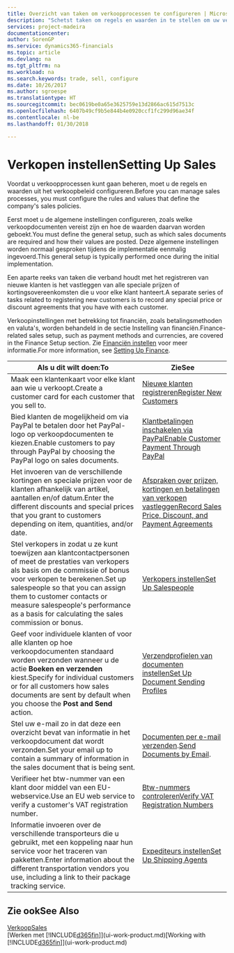 ```yaml
---
title: Overzicht van taken om verkoopprocessen te configureren | Microsoft Docs
description: "Schetst taken om regels en waarden in te stellen om uw verkoopbeleid en -processen te definiëren."
services: project-madeira
documentationcenter: 
author: SorenGP
ms.service: dynamics365-financials
ms.topic: article
ms.devlang: na
ms.tgt_pltfrm: na
ms.workload: na
ms.search.keywords: trade, sell, configure
ms.date: 10/26/2017
ms.author: sgroespe
ms.translationtype: HT
ms.sourcegitcommit: bec0619be0a65e3625759e13d2866ac615d7513c
ms.openlocfilehash: 6407b49cf9b5e844b4e0920ccf1fc299d96ae34f
ms.contentlocale: nl-be
ms.lasthandoff: 01/30/2018

---
```

# <a name="setting-up-sales"></a><span data-ttu-id="d7011-103">Verkopen instellen</span><span class="sxs-lookup"><span data-stu-id="d7011-103">Setting Up Sales</span></span>
<span data-ttu-id="d7011-104">Voordat u verkoopprocessen kunt gaan beheren, moet u de regels en waarden uit het verkoopbeleid configureren.</span><span class="sxs-lookup"><span data-stu-id="d7011-104">Before you can manage sales processes, you must configure the rules and values that define the company's sales policies.</span></span>

<span data-ttu-id="d7011-105">Eerst moet u de algemene instellingen configureren, zoals welke verkoopdocumenten vereist zijn en hoe de waarden daarvan worden geboekt.</span><span class="sxs-lookup"><span data-stu-id="d7011-105">You must define the general setup, such as which sales documents are required and how their values are posted.</span></span> <span data-ttu-id="d7011-106">Deze algemene instellingen worden normaal gesproken tijdens de implementatie eenmalig ingevoerd.</span><span class="sxs-lookup"><span data-stu-id="d7011-106">This general setup is typically performed once during the initial implementation.</span></span>

<span data-ttu-id="d7011-107">Een aparte reeks van taken die verband houdt met het registreren van nieuwe klanten is het vastleggen van alle speciale prijzen of kortingsovereenkomsten die u voor elke klant hanteert.</span><span class="sxs-lookup"><span data-stu-id="d7011-107">A separate series of tasks related to registering new customers is to record any special price or discount agreements that you have with each customer.</span></span>

<span data-ttu-id="d7011-108">Verkoopinstellingen met betrekking tot financiën, zoals betalingsmethoden en valuta's, worden behandeld in de sectie Instelling van financiën.</span><span class="sxs-lookup"><span data-stu-id="d7011-108">Finance-related sales setup, such as payment methods and currencies, are covered in the Finance Setup section.</span></span> <span data-ttu-id="d7011-109">Zie [Financiën instellen](finance-setup-finance.md) voor meer informatie.</span><span class="sxs-lookup"><span data-stu-id="d7011-109">For more information, see [Setting Up Finance](finance-setup-finance.md).</span></span>

| <span data-ttu-id="d7011-110">Als u dit wilt doen:</span><span class="sxs-lookup"><span data-stu-id="d7011-110">To</span></span> | <span data-ttu-id="d7011-111">Zie</span><span class="sxs-lookup"><span data-stu-id="d7011-111">See</span></span> |
| --- | --- |
| <span data-ttu-id="d7011-112">Maak een klantenkaart voor elke klant aan wie u verkoopt.</span><span class="sxs-lookup"><span data-stu-id="d7011-112">Create a customer card for each customer that you sell to.</span></span> |[<span data-ttu-id="d7011-113">Nieuwe klanten registreren</span><span class="sxs-lookup"><span data-stu-id="d7011-113">Register New Customers</span></span>](sales-how-register-new-customers.md) |
| <span data-ttu-id="d7011-114">Bied klanten de mogelijkheid om via PayPal te betalen door het PayPal-logo op verkoopdocumenten te kiezen.</span><span class="sxs-lookup"><span data-stu-id="d7011-114">Enable customers to pay through PayPal by choosing the PayPal logo on sales documents.</span></span> |[<span data-ttu-id="d7011-115">Klantbetalingen inschakelen via PayPal</span><span class="sxs-lookup"><span data-stu-id="d7011-115">Enable Customer Payment Through PayPal</span></span>](sales-how-enable-payment-service-extensions.md) |
| <span data-ttu-id="d7011-116">Het invoeren van de verschillende kortingen en speciale prijzen voor de klanten afhankelijk van artikel, aantallen en/of datum.</span><span class="sxs-lookup"><span data-stu-id="d7011-116">Enter the different discounts and special prices that you grant to customers depending on item, quantities, and/or date.</span></span> |[<span data-ttu-id="d7011-117">Afspraken over prijzen, kortingen en betalingen van verkopen vastleggen</span><span class="sxs-lookup"><span data-stu-id="d7011-117">Record Sales Price, Discount, and Payment Agreements</span></span>](sales-how-record-sales-price-discount-payment-agreements.md) |
| <span data-ttu-id="d7011-118">Stel verkopers in zodat u ze kunt toewijzen aan klantcontactpersonen of meet de prestaties van verkopers als basis om de commissie of bonus voor verkopen te berekenen.</span><span class="sxs-lookup"><span data-stu-id="d7011-118">Set up salespeople so that you can assign them to customer contacts or measure salespeople's performance as a basis for calculating the sales commission or bonus.</span></span> |[<span data-ttu-id="d7011-119">Verkopers instellen</span><span class="sxs-lookup"><span data-stu-id="d7011-119">Set Up Salespeople</span></span>](sales-how-setup-salespeople.md) |
| <span data-ttu-id="d7011-120">Geef voor individuele klanten of voor alle klanten op hoe verkoopdocumenten standaard worden verzonden wanneer u de actie **Boeken en verzenden** kiest.</span><span class="sxs-lookup"><span data-stu-id="d7011-120">Specify for individual customers or for all customers how sales documents are sent by default when you choose the **Post and Send** action.</span></span> |[<span data-ttu-id="d7011-121">Verzendprofielen van documenten instellen</span><span class="sxs-lookup"><span data-stu-id="d7011-121">Set Up Document Sending Profiles</span></span>](sales-how-setup-document-send-profiles.md) |
| <span data-ttu-id="d7011-122">Stel uw e-mail zo in dat deze een overzicht bevat van informatie in het verkoopdocument dat wordt verzonden.</span><span class="sxs-lookup"><span data-stu-id="d7011-122">Set your email up to contain a summary of information in the sales document that is being sent.</span></span> |<span data-ttu-id="d7011-123">[Documenten per e-mail verzenden](ui-how-send-documents-email.md).</span><span class="sxs-lookup"><span data-stu-id="d7011-123">[Send Documents by Email](ui-how-send-documents-email.md).</span></span> |
|<span data-ttu-id="d7011-124">Verifieer het btw-nummer van een klant door middel van een EU-webservice.</span><span class="sxs-lookup"><span data-stu-id="d7011-124">Use an EU web service to verify a customer's VAT registration number.</span></span>|[<span data-ttu-id="d7011-125">Btw-nummers controleren</span><span class="sxs-lookup"><span data-stu-id="d7011-125">Verify VAT Registration Numbers</span></span>](finance-setup-vat.md)|
|<span data-ttu-id="d7011-126">Informatie invoeren over de verschillende transporteurs die u gebruikt, met een koppeling naar hun service voor het traceren van pakketten.</span><span class="sxs-lookup"><span data-stu-id="d7011-126">Enter information about the different transportation vendors you use, including a link to their package tracking service.</span></span>|[<span data-ttu-id="d7011-127">Expediteurs instellen</span><span class="sxs-lookup"><span data-stu-id="d7011-127">Set Up Shipping Agents</span></span>](sales-how-to-set-up-shipping-agents.md)|

## <a name="see-also"></a><span data-ttu-id="d7011-128">Zie ook</span><span class="sxs-lookup"><span data-stu-id="d7011-128">See Also</span></span>
[<span data-ttu-id="d7011-129">Verkoop</span><span class="sxs-lookup"><span data-stu-id="d7011-129">Sales</span></span>](sales-manage-sales.md)  
<span data-ttu-id="d7011-130">[Werken met [!INCLUDE[d365fin](includes/d365fin_md.md)]](ui-work-product.md)</span><span class="sxs-lookup"><span data-stu-id="d7011-130">[Working with [!INCLUDE[d365fin](includes/d365fin_md.md)]](ui-work-product.md)</span></span>

